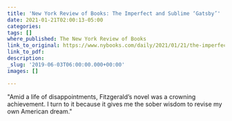 ```yaml
---
title: 'New York Review of Books: The Imperfect and Sublime ‘Gatsby’'
date: 2021-01-21T02:00:13-05:00
categories: 
tags: []
where_published: The New York Review of Books
link_to_original: https://www.nybooks.com/daily/2021/01/21/the-imperfect-and-sublime-gatsby/
link_to_pdf: 
description: 
_slug: '2019-06-03T06:00:00.000+00:00'
images: []

---
```

"Amid a life of disappointments, Fitzgerald’s novel was a crowning achievement. I turn to it because it gives me the sober wisdom to revise my own American dream."